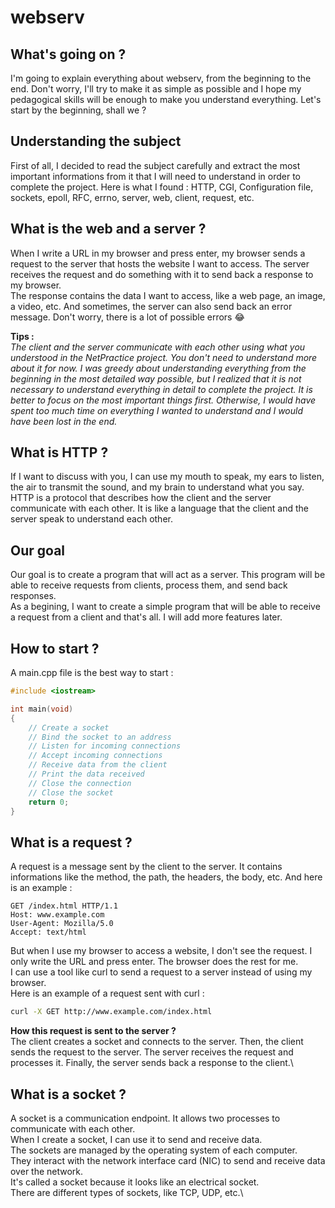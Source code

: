 # webserv
## What's going on ?
I'm going to explain everything about webserv, from the beginning to the end. Don't worry, I'll try to make it as simple as possible and I hope my pedagogical skills will be enough to make you understand everything. Let's start by the beginning, shall we ?

## Understanding the subject
First of all, I decided to read the subject carefully and extract the most important informations from it that I will need to understand in order to complete the project. Here is what I found : HTTP, CGI, Configuration file, sockets, epoll, RFC, errno, server, web, client, request, etc.

## What is the web and a server ?
When I write a URL in my browser and press enter, my browser sends a request to the server that hosts the website I want to access. The server receives the request and do something with it to send back a response to my browser.\
The response contains the data I want to access, like a web page, an image, a video, etc. And sometimes, the server can also send back an error message. Don't worry, there is a lot of possible errors 😂

**Tips :**\
*The client and the server communicate with each other using what you understood in the NetPractice project. You don't need to understand more about it for now. I was greedy about understanding everything from the beginning in the most detailed way possible, but I realized that it is not necessary to understand everything in detail to complete the project. It is better to focus on the most important things first. Otherwise, I would have spent too much time on everything I wanted to understand and I would have been lost in the end.*

## What is HTTP ?
If I want to discuss with you, I can use my mouth to speak, my ears to listen, the air to transmit the sound, and my brain to understand what you say.\
HTTP is a protocol that describes how the client and the server communicate with each other. It is like a language that the client and the server speak to understand each other.

## Our goal
Our goal is to create a program that will act as a server. This program will be able to receive requests from clients, process them, and send back responses.\
As a begining, I want to create a simple program that will be able to receive a request from a client and that's all. I will add more features later.

## How to start ?
A main.cpp file is the best way to start :
```cpp
#include <iostream>

int main(void)
{
	// Create a socket
	// Bind the socket to an address
	// Listen for incoming connections
	// Accept incoming connections
	// Receive data from the client
	// Print the data received
	// Close the connection
	// Close the socket
	return 0;
}
```

## What is a request ?
A request is a message sent by the client to the server. It contains informations like the method, the path, the headers, the body, etc. And here is an example :
```
GET /index.html HTTP/1.1
Host: www.example.com
User-Agent: Mozilla/5.0
Accept: text/html
```
But when I use my browser to access a website, I don't see the request. I only write the URL and press enter. The browser does the rest for me.\
I can use a tool like curl to send a request to a server instead of using my browser.\
Here is an example of a request sent with curl :
```bash
curl -X GET http://www.example.com/index.html
```
**How this request is sent to the server ?**\
The client creates a socket and connects to the server. Then, the client sends the request to the server. The server receives the request and processes it. Finally, the server sends back a response to the client.\

## What is a socket ?
A socket is a communication endpoint. It allows two processes to communicate with each other.\
When I create a socket, I can use it to send and receive data.\
The sockets are managed by the operating system of each computer.\
They interact with the network interface card (NIC) to send and receive data over the network.\
It's called a socket because it looks like an electrical socket.\
There are different types of sockets, like TCP, UDP, etc.\

